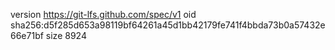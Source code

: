 version https://git-lfs.github.com/spec/v1
oid sha256:d5f285d653a98119bf64261a45d1bb42179fe741f4bbda73b0a57432e66e71bf
size 8924
